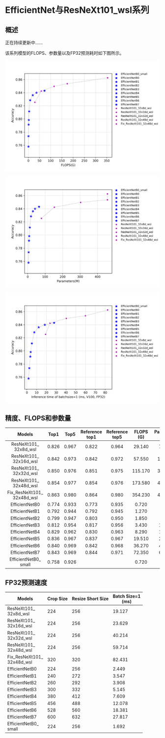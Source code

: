 # EfficientNet与ResNeXt101_wsl系列

## 概述
正在持续更新中......

该系列模型的FLOPS、参数量以及FP32预测耗时如下图所示。

![](../../images/models/EfficientNet.png.flops.png)

![](../../images/models/EfficientNet.png.params.png)

![](../../images/models/EfficientNet.png.fp32.png)


## 精度、FLOPS和参数量

| Models                        | Top1   | Top5   | Reference<br>top1 | Reference<br>top5 | FLOPS<br>(G) | Parameters<br>(M) |
|:--:|:--:|:--:|:--:|:--:|:--:|:--:|
| ResNeXt101_<br>32x8d_wsl      | 0.826  | 0.967  | 0.822             | 0.964             | 29.140       | 78.440            |
| ResNeXt101_<br>32x16d_wsl     | 0.842  | 0.973  | 0.842             | 0.972             | 57.550       | 152.660           |
| ResNeXt101_<br>32x32d_wsl     | 0.850  | 0.976  | 0.851             | 0.975             | 115.170      | 303.110           |
| ResNeXt101_<br>32x48d_wsl     | 0.854  | 0.977  | 0.854             | 0.976             | 173.580      | 456.200           |
| Fix_ResNeXt101_<br>32x48d_wsl | 0.863  | 0.980  | 0.864             | 0.980             | 354.230      | 456.200           |
| EfficientNetB0                | 0.774  | 0.933  | 0.773             | 0.935             | 0.720        | 5.100             |
| EfficientNetB1                | 0.792  | 0.944  | 0.792             | 0.945             | 1.270        | 7.520             |
| EfficientNetB2                | 0.799  | 0.947  | 0.803             | 0.950             | 1.850        | 8.810             |
| EfficientNetB3                | 0.812  | 0.954  | 0.817             | 0.956             | 3.430        | 11.840            |
| EfficientNetB4                | 0.829  | 0.962  | 0.830             | 0.963             | 8.290        | 18.760            |
| EfficientNetB5                | 0.836  | 0.967  | 0.837             | 0.967             | 19.510       | 29.610            |
| EfficientNetB6                | 0.840  | 0.969  | 0.842             | 0.968             | 36.270       | 42.000            |
| EfficientNetB7                | 0.843  | 0.969  | 0.844             | 0.971             | 72.350       | 64.920            |
| EfficientNetB0_<br>small      | 0.758  | 0.926  |                   |                   | 0.720        | 4.650             |


## FP32预测速度

| Models                               | Crop Size | Resize Short Size | Batch Size=1<br>(ms) |
|-------------------------------|-----------|-------------------|--------------------------|
| ResNeXt101_<br>32x8d_wsl      | 224       | 256               | 19.127                   |
| ResNeXt101_<br>32x16d_wsl     | 224       | 256               | 23.629                   |
| ResNeXt101_<br>32x32d_wsl     | 224       | 256               | 40.214                   |
| ResNeXt101_<br>32x48d_wsl     | 224       | 256               | 59.714                   |
| Fix_ResNeXt101_<br>32x48d_wsl | 320       | 320               | 82.431                   |
| EfficientNetB0                | 224       | 256               | 2.449                    |
| EfficientNetB1                | 240       | 272               | 3.547                    |
| EfficientNetB2                | 260       | 292               | 3.908                    |
| EfficientNetB3                | 300       | 332               | 5.145                    |
| EfficientNetB4                | 380       | 412               | 7.609                    |
| EfficientNetB5                | 456       | 488               | 12.078                   |
| EfficientNetB6                | 528       | 560               | 18.381                   |
| EfficientNetB7                | 600       | 632               | 27.817                   |
| EfficientNetB0_<br>small      | 224       | 256               | 1.692                    |
